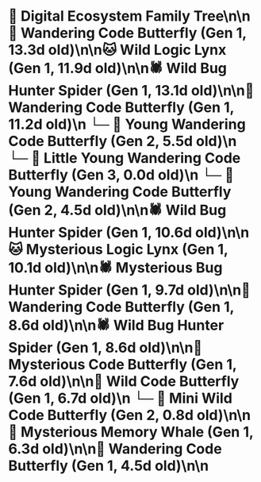 # 🌳 Digital Ecosystem Family Tree\n\n🦋 Wandering Code Butterfly (Gen 1, 13.3d old)\n\n🐱 Wild Logic Lynx (Gen 1, 11.9d old)\n\n🕷️ Wild Bug Hunter Spider (Gen 1, 13.1d old)\n\n🦋 Wandering Code Butterfly (Gen 1, 11.2d old)\n  └─ 🦋 Young Wandering Code Butterfly (Gen 2, 5.5d old)\n    └─ 🦋 Little Young Wandering Code Butterfly (Gen 3, 0.0d old)\n  └─ 🦋 Young Wandering Code Butterfly (Gen 2, 4.5d old)\n\n🕷️ Wild Bug Hunter Spider (Gen 1, 10.6d old)\n\n🐱 Mysterious Logic Lynx (Gen 1, 10.1d old)\n\n🕷️ Mysterious Bug Hunter Spider (Gen 1, 9.7d old)\n\n🦋 Wandering Code Butterfly (Gen 1, 8.6d old)\n\n🕷️ Wild Bug Hunter Spider (Gen 1, 8.6d old)\n\n🦋 Mysterious Code Butterfly (Gen 1, 7.6d old)\n\n🦋 Wild Code Butterfly (Gen 1, 6.7d old)\n  └─ 🦋 Mini Wild Code Butterfly (Gen 2, 0.8d old)\n\n🐋 Mysterious Memory Whale (Gen 1, 6.3d old)\n\n🦋 Wandering Code Butterfly (Gen 1, 4.5d old)\n\n